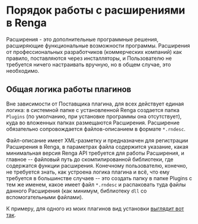 # Порядок работы с расширениями в Renga
Расширения - это дополнительные программные решения, расширяющие функциональные возможности программы. Расширения от профессиональных разработчиков (коммерческих компаний) как правило, поставляются через инсталляторы, и Пользователю не требуется ничего настраивать вручную, но в общем случае, это необходимо. 

## Общая логика работы плагинов
Вне зависимости от Поставщика плагина, для всех действует единая логика: в системной папке с установленной Renga создается папка ```Plugins``` (по умолчанию, при установке программы она отсутствует), куда во вложенных папках размещаются Расширения. Расширение обязательно сопровождается файлов-описанием в формате ```*.rndesc```.

Файл-описание имеет XML-разметку и предназначен для регистрации Расширения в Renga, в параметрах файла содержится указание, какая минимальная версия Renga API требуется для работы Расширения, и главное -- файловый путь до скомпилированной библиотеки, где содержатся функции расширения. Конечному пользователю, конечно, не требуется знать, как устроена логика плагина и всё, что ему требуется в большинстве случаев -- это создать папку в папке Plugins с тем же именем, какое имеет файл ```*.rndesc``` и распаковать туда файлы данного Расширения (как минимум, библиотеку ```dll``` со вспомогательными файлами).

К примеру, для одного из моих плагинов вид установки [выглядит вот так](https://github.com/GeorgGrebenyuk/renga_view_points/wiki/1.-Установка).


